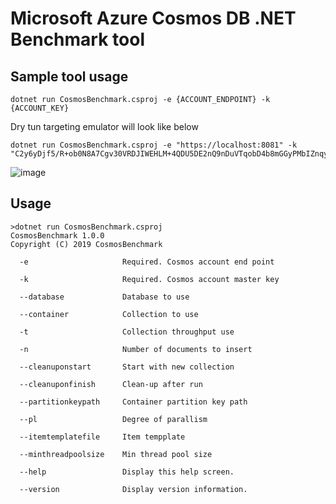 # Microsoft Azure Cosmos DB .NET Benchmark tool

## Sample tool usage
```
dotnet run CosmosBenchmark.csproj -e {ACCOUNT_ENDPOINT} -k {ACCOUNT_KEY}
```

Dry tun targeting emulator will look like below
```
dotnet run CosmosBenchmark.csproj -e "https://localhost:8081" -k "C2y6yDjf5/R+ob0N8A7Cgv30VRDJIWEHLM+4QDU5DE2nQ9nDuVTqobD4b8mGGyPMbIZnqyMsEcaGQy67XIw/Jw=="
```

![image](https://user-images.githubusercontent.com/6880899/61565403-8e41bd00-aa96-11e9-9996-b7fc77c3aed3.png)

## Usage
```
>dotnet run CosmosBenchmark.csproj
CosmosBenchmark 1.0.0
Copyright (C) 2019 CosmosBenchmark

  -e                     Required. Cosmos account end point

  -k                     Required. Cosmos account master key

  --database             Database to use

  --container            Collection to use

  -t                     Collection throughput use

  -n                     Number of documents to insert

  --cleanuponstart       Start with new collection

  --cleanuponfinish      Clean-up after run

  --partitionkeypath     Container partition key path

  --pl                   Degree of parallism

  --itemtemplatefile     Item tempplate

  --minthreadpoolsize    Min thread pool size

  --help                 Display this help screen.

  --version              Display version information.
```
